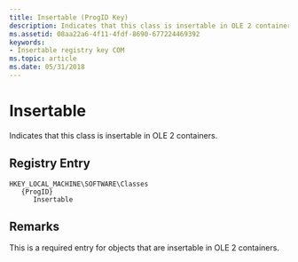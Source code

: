 ```yaml
---
title: Insertable (ProgID Key)
description: Indicates that this class is insertable in OLE 2 containers.
ms.assetid: 08aa22a6-4f11-4fdf-8690-677224469392
keywords:
- Insertable registry key COM
ms.topic: article
ms.date: 05/31/2018
---
```


# Insertable

Indicates that this class is insertable in OLE 2 containers.

## Registry Entry

```
HKEY_LOCAL_MACHINE\SOFTWARE\Classes
   {ProgID}
      Insertable
```

## Remarks

This is a required entry for objects that are insertable in OLE 2 containers.

 

 




